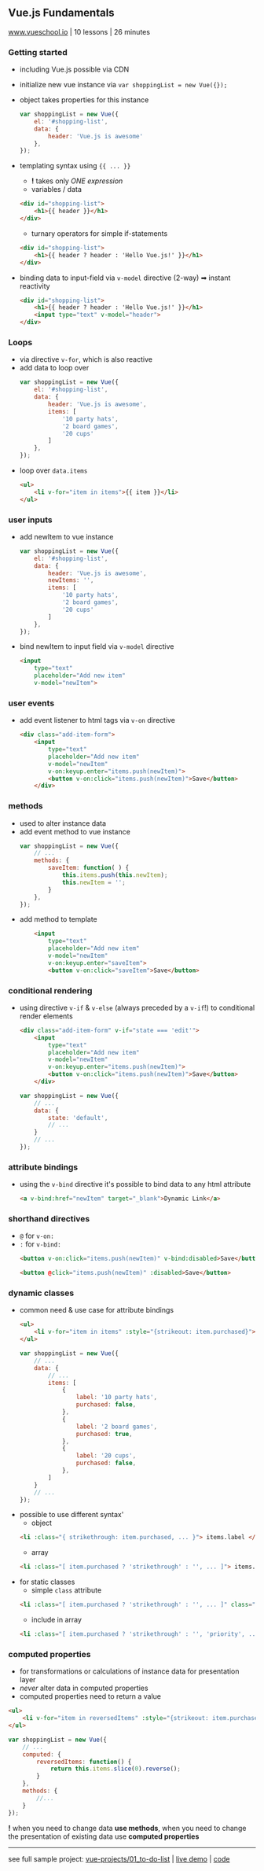 ## Vue.js Fundamentals

www.vueschool.io | 10 lessons | 26 minutes

### Getting started

- including Vue.js possible via CDN
- initialize new vue instance via `var shoppingList = new Vue({});`
- object takes properties for this instance
	```javascript
	var shoppingList = new Vue({
		el: '#shopping-list',
		data: {
			header: 'Vue.js is awesome'
		},
	});
	```
- templating syntax using `{{ ... }}`
	- **!** takes only _ONE expression_
	- variables / data
	``` html
	<div id="shopping-list">
		<h1>{{ header }}</h1>
	</div>
	```
	- turnary operators for simple if-statements
	``` html
	<div id="shopping-list">
		<h1>{{ header ? header : 'Hello Vue.js!' }}</h1>
	</div>
	```

- binding data to input-field via `v-model` directive (2-way) ➡ instant reactivity
	```html
	<div id="shopping-list">
		<h1>{{ header ? header : 'Hello Vue.js!' }}</h1>
		<input type="text" v-model="header">
	</div>
	```
	
### Loops

- via directive `v-for`, which is also reactive
- add data to loop over
	```javascript
	var shoppingList = new Vue({
		el: '#shopping-list',
		data: {
			header: 'Vue.js is awesome',
			items: [
				'10 party hats',
				'2 board games',
				'20 cups'
			]
		},
	});
	```
- loop over `data.items`
	```html
	<ul>
		<li v-for="item in items">{{ item }}</li>
	</ul>
	```
	
### user inputs
	
- add newItem to vue instance
	```javascript
	var shoppingList = new Vue({
		el: '#shopping-list',
		data: {
			header: 'Vue.js is awesome',
			newItems: '',
			items: [
				'10 party hats',
				'2 board games',
				'20 cups'
			]
		},
	});
	```
- bind newItem to input field via `v-model` directive
	```html
	<input
		type="text"
		placeholder="Add new item"
		v-model="newItem">
	```
	
### user events
	
- add event listener to html tags via `v-on` directive
	```html
	<div class="add-item-form">
		<input
			type="text"
			placeholder="Add new item"
			v-model="newItem"
			v-on:keyup.enter="items.push(newItem)">
			<button v-on:click="items.push(newItem)">Save</button>
		</div>
	```
	
### methods
	
- used to alter instance data
- add event method to vue instance
	```javascript
	var shoppingList = new Vue({
		// ...
		methods: {
			saveItem: function( ) {
				this.items.push(this.newItem);
				this.newItem = '';
			}
		},
	});
	```
- add method to template
	```html
		<input
			type="text"
			placeholder="Add new item"
			v-model="newItem"
			v-on:keyup.enter="saveItem">
			<button v-on:click="saveItem">Save</button>
	```

### conditional rendering

- using directive `v-if` & `v-else` (always preceded by a `v-if`!) to conditional render elements
	```html
	<div class="add-item-form" v-if="state === 'edit'">
		<input
			type="text"
			placeholder="Add new item"
			v-model="newItem"
			v-on:keyup.enter="items.push(newItem)">
			<button v-on:click="items.push(newItem)">Save</button>
		</div>
	```
	```javascript
	var shoppingList = new Vue({
		// ...
		data: {
			state: 'default',
			// ...
		}
		// ...
	});
	```

### attribute bindings

- using the `v-bind` directive it's possible to bind data to any html attribute
	```html
	<a v-bind:href="newItem" target="_blank">Dynamic Link</a>
	```

### shorthand directives

- `@` for `v-on:`
- `:` for `v-bind:`
	```html
	<button v-on:click="items.push(newItem)" v-bind:disabled>Save</button>

	<button @click="items.push(newItem)" :disabled>Save</button>
	```

### dynamic classes

- common need & use case for attribute bindings
	```html
	<ul>
		<li v-for="item in items" :style="{strikeout: item.purchased}">{item.label}</li>
	</ul>
	```
	```javascript
	var shoppingList = new Vue({
		// ...
		data: {
			// ...
			items: [
				{
					label: '10 party hats',
					purchased: false,
				},
				{
					label: '2 board games',
					purchased: true,
				},
				{
					label: '20 cups',
					purchased: false,
				},
			]
		}
		// ...
	});
	```
- possible to use different syntax'
	- object
	```html
	<li :class="{ strikethrough: item.purchased, ... }"> items.label </li>
	```
	- array
	```html
	<li :class="[ item.purchased ? 'strikethrough' : '', ... ]"> items.label </li>
	```
- for static classes
	- simple `class` attribute
	```html
	<li :class="[ item.purchased ? 'strikethrough' : '', ... ]" class="priority"> items.label </li>
	```
	- include in array
	```html
	<li :class="[ item.purchased ? 'strikethrough' : '', 'priority', ... ]"> items.label </li>
	```
	
### computed properties

- for transformations or calculations of instance data for presentation layer
- _never_ alter data in computed properties
- computed properties need to return a value
```html
<ul>
	<li v-for="item in reversedItems" :style="{strikeout: item.purchased}">{item.label}</li>
</ul>
```
```javascript
var shoppingList = new Vue({
	// ...
	computed: {
		reversedItems: function() {
			return this.items.slice(0).reverse();
		}
	},
	methods: {
		//...
	}
});
```
**!** when you need to change data **use methods**, when you need to change the presentation of existing data use **computed properties**

---

see full sample project: [vue-projects/01_to-do-list](https://github.com/Miffili/vue-projects#01-to-do-list) | [live demo](https://www.klarafleischmann.de/vue-projects/01_to-do-list/) | [code](https://github.com/Miffili/vue-projects/tree/master/01_to-do-list)